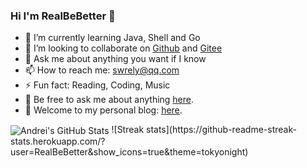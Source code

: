 <!-- ### Hi there 👋 -->
<!--
**RealBeBetter/RealBeBetter** is a ✨ _special_ ✨ repository because its `README.md` (this file) appears on your GitHub profile.

Here are some ideas to get you started:

-->
### Hi I'm RealBeBetter 👋
- 🌱 I’m currently learning Java, Shell and Go
- 👯 I’m looking to collaborate on [Github](https://github.com/RealBeBetter) and [Gitee](https://gitee.com/realBeBetter)
- 💬 Ask me about anything you want if I know
- 📫 How to reach me: swrely@qq.com
- ⚡ Fun fact: Reading, Coding, Music
- 💬 Be free to ask me about anything [here](https://github.com/RealBeBetter/RealBeBetter/issues).
- 💬 Welcome to my personal blog: [here](https://realbebetter.github.io/docs/about/contact-me.html).


<img decoding="async" loading="lazy" align="center" alt="Andrei's GitHub Stats" src="https://github-readme-stats-andreynav-andreynav.vercel.app/api?username=RealBeBetter&layout=compact&show_icons=true&hide=stars,contribs&theme=dark&count_private=true&include_all_commits=true&bg_color=00000000&border_color=444c56&title_color=adbac7&text_color=768390&icon_color=39d353&hide_rank=true&card_width=400" />
![Streak stats](https://github-readme-streak-stats.herokuapp.com/?user=RealBeBetter&show_icons=true&theme=tokyonight)

